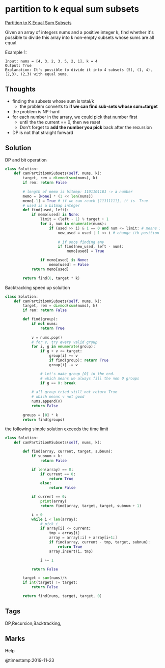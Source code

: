 # partition to k equal sum subsets

[Partition to K Equal Sum Subsets](https://leetcode.com/problems/partition-to-k-equal-sum-subsets)

Given an array of integers nums and a positive integer k, find whether it's possible to divide this array into k non-empty subsets whose sums are all equal.

Example 1:

```text
Input: nums = [4, 3, 2, 3, 5, 2, 1], k = 4
Output: True
Explanation: It's possible to divide it into 4 subsets (5), (1, 4), (2,3), (2,3) with equal sums.
```

## Thoughts

* finding the subsets whose sum is total/k
  * the problem converts to **if we can find sub-sets whose sum=target**
* the problem is NP-hard
* for each number in the arrary, we could pick that number first 
  * until the the current == 0, then we reset 
  * Don't forget to **add the number you pick** back after the recursion 
* DP is not that straight forward 

## Solution
DP and bit operation 
```python
class Solution:    
    def canPartitionKSubsets(self, nums, k):
        target, rem = divmod(sum(nums), k)
        if rem: return False
    
        # length of memo is bitmap: 1101101101 -> a number 
        memo = [None] * (1 << len(nums))
        memo[-1] = True # if we can reach [11111111], it is  True
        # used is a bitmap integer 
        def find(used, left):
            if memo[used] is None:
                limit = (left - 1) % target + 1
                for i, num in enumerate(nums):
                    if (used >> i) & 1 == 0 and num <= limit: # means ith position is not 0
                        new_used = used | 1 << i # change ith position to 1
                        
                        # if once finding any 
                        if find(new_used, left - num):
                            memo[used] = True

                if memo[used] is None:
                    memo[used] = False
            return memo[used]

        return find(0, target * k)

```

Backtracking speed up soluition 
```python
class Solution:    
    def canPartitionKSubsets(self, nums, k):
        target, rem = divmod(sum(nums), k)
        if rem: return False

        def find(group):
            if not nums:
                return True 
            
            v = nums.pop()
            # for v, try every valid group 
            for i, g in enumerate(group):
                if g + v <= target:
                    group[i] += v
                    if find(group): return True
                    group[i] -= v

                # let's make group [0] in the end.
                # which means we always fill the non 0 groups 
                if g == 0: break
            
            # all group tried still not return True 
            # which means v not good 
            nums.append(v)
            return False
        
        groups = [0] * k
        return find(groups)
```
the following simple solution exceeds the time limit 
```python
class Solution:
    def canPartitionKSubsets(self, nums, k):

        def find(array, current, target, subnum):
            if subnum > k:
                return False

            if len(array) == 0:
                if current == 0:
                    return True
                else:
                    return False

            if current == 0:
                print(array)
                return find(array, target, target, subnum + 1)

            i = 0 
            while i < len(array):
                # pick i
                if array[i] <= current:
                    tmp = array[i]
                    array = array[:i] + array[i+1:]
                    if find(array, current - tmp, target, subnum):
                        return True
                    array.insert(i, tmp)

                i += 1

            return False

        target = sum(nums)/k
        if int(target) != target:
            return False

        return find(nums, target, target, 0)
```

## Tags
DP,Recursion,Backtracking,

## Marks 
Help

@timestamp:2019-11-23
